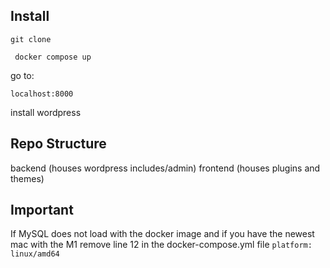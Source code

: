 ## Install

``` git clone ```

``` docker compose up```

go to:

```localhost:8000```

install wordpress

## Repo Structure

backend (houses wordpress includes/admin)
frontend (houses plugins and themes)

## Important

If MySQL does not load with the docker image and if you have the newest mac with the M1 remove line 12 in the docker-compose.yml file
```platform: linux/amd64```